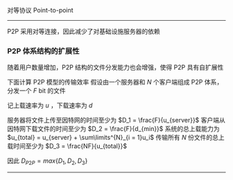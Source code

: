 对等协议 Point-to-point

---
P2P 采用对等连接，因此减少了对基础设施服务器的依赖

### P2P 体系结构的扩展性

随着用户数量增加，P2P 结构的文件分发能力也会增强，使得 P2P 具有自扩展性

下面计算 P2P 模型的传输效率
假设由一个服务器和 $N$ 个客户端组成 P2P 体系，分发一个 $F$ bit 的文件

记上载速率为 $u$ ，下载速率为 $d$

服务器将文件上传至因特网的时间至少为 $D_1 = \frac{F}{u_{server}}$
客户端从因特网下载文件的时间至少为 $D_2 = \frac{F}{d_{min}}$
系统的总上载能力为 $u_{total} = u_{server} + \sum\limits^{N}_{i = 1}u_i$ 
传输所有 $N$ 份文件的总上载时间至少为 $D_3 = \frac{NF}{u_{total}}$

因此 $D_{P2P} = max\{D_1, D_2, D_3\}$ 

---

